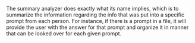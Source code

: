 The summary analyzer does exactly what its name implies, which is to summarize the information regarding the info that was put into a specific prompt from each person. For instance, if there is a prompt in a file, it will provide the user with the answer for that prompt and organize it in manner that can be looked over for each given prompt.
